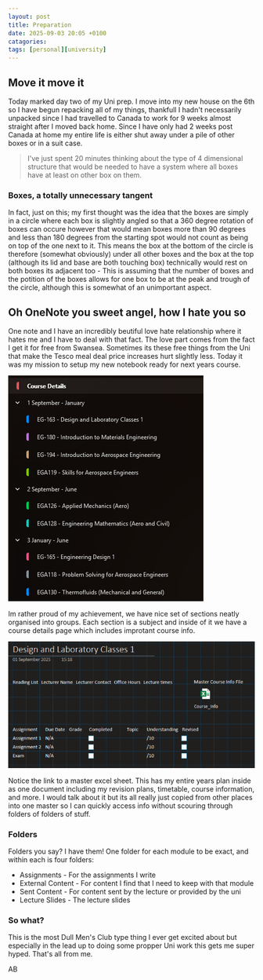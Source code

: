 ```yaml
---
layout: post
title: Preparation
date: 2025-09-03 20:05 +0100
catagories:
tags: [personal][university]
---
```


## Move it move it

Today marked day two of my Uni prep. I move into my new house on the 6th so I have begun repacking all of my things, thankfull I hadn't necessarily unpacked since I had travelled to Canada to work for 9 weeks almost straight after I moved back home. Since I have only had 2 weeks post Canada at home my entire life is either shut away under a pile of other boxes or in a suit case.

> I've just spent 20 minutes thinking about the type of 4 dimensional structure that would be needed to have a system where all boxes have at least on other box on them.

### Boxes, a totally unnecessary tangent

In fact, just on this; my first thought was the idea that the boxes are simply in a circle where each box is slightly angled so that a 360 degree rotation of boxes can occure however that would mean boxes more than 90 degrees and less than 180 degrees from the starting spot would not count as being on top of the one next to it. This means the box at the bottom of the circle is therefore (somewhat obviously) under all other boxes and the box at the top (although its lid and base are both touching box) technically would rest on both boxes its adjacent too - This is assuming that the number of boxes and the potition of the boxes allows for one box to be at the peak and trough of the circle, although this is somewhat of an unimportant aspect.

## Oh OneNote you sweet angel, how I hate you so

One note and I have an incredibly beutiful love hate relationship where it hates me and I have to deal with that fact. The love part comes from the fact I get it for free from Swansea. Sometimes its these free things from the Uni that make the Tesco meal deal price increases hurt slightly less. Today it was my mission to setup my new notebook ready for next years course.

![](/assets/posts/OneNote.png)

Im rather proud of my achievement, we have nice set of sections neatly organised into groups. Each section is a subject and inside of it we have a course details page which includes improtant course info.

![](/assets/posts/OneNote2.png)

Notice the link to a master excel sheet. This has my entire years plan inside as one document including my revision plans, timetable, course information, and more. I would talk about it but its all really just copied from other places into one master so I can quickly access info without scouring through folders of folders of stuff.

### Folders

Folders you say? I have them! One folder for each module to be exact, and within each is four folders:

- Assignments - For the assignments I write
- External Content - For content I find that I need to keep with that module
- Sent Content - For content sent by the lecture or provided by the uni
- Lecture Slides - The lecture slides

### So what?

This is the most Dull Men's Club type thing I ever get excited about but especially in the lead up to doing some propper Uni work this gets me super hyped. That's all from me.

AB
